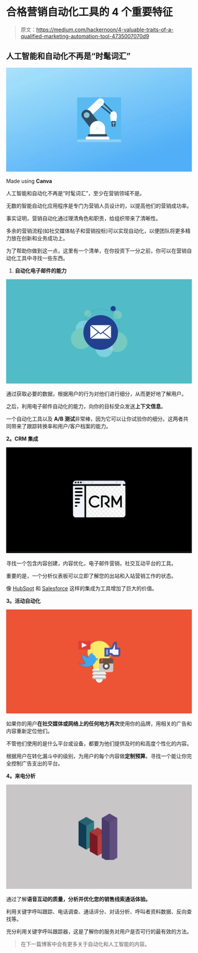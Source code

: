 # 合格营销自动化工具的 4 个重要特征

> 原文：<https://medium.com/hackernoon/4-valuable-traits-of-a-qualified-marketing-automation-tool-4735007070d9>

## 人工智能和自动化不再是“时髦词汇”

![](img/36c957a68c1e54791f1434aed2e5a53b.png)

Made using **Canva**

人工智能和自动化不再是“时髦词汇”，至少在营销领域不是。

无数的智能自动化应用程序是专门为营销人员设计的，以提高他们的营销成功率。

事实证明，营销自动化通过理清角色和职责，给组织带来了清晰性。

多余的营销流程(如社交媒体帖子和营销投标)可以实现自动化，以便团队将更多精力放在创新和业务成功上。

为了帮助你做到这一点，这里有一个清单，在你投资下一分之前，你可以在营销自动化工具中寻找一些东西。

1.  **自动化电子邮件的能力**

![](img/b3d4fff9343e9a88c7b24d28923272bc.png)

通过获取必要的数据，根据用户的行为对他们进行细分，从而更好地了解用户。

之后，利用电子邮件自动化的能力，向你的目标受众发送**上下文信息**。

一个自动化工具以及 **A/B 测试**非常棒，因为它可以让你试验你的细分。这两者共同带来了跟踪转换率和用户/客户档案的能力。

**2。CRM 集成**

![](img/4fc3f4845974e67b515b294418729f9f.png)

寻找一个包含内容创建，内容优化，电子邮件营销，社交互动平台的工具。

重要的是，一个分析仪表板可以立即了解您的出站和入站营销工作的状态。

像 [HubSpot](https://medium.com/u/8732e73183e5?source=post_page-----4735007070d9--------------------------------) 和 [Salesforce](https://medium.com/u/f4fb2a348280?source=post_page-----4735007070d9--------------------------------) 这样的集成为工具增加了巨大的价值。

**3。活动自动化**

![](img/1118a00638ea4adcc73f110fd46c16ba.png)

如果你的用户**在社交媒体或网络上的任何地方再次**使用你的品牌，用相关的广告和内容重新定位他们。

不管他们使用的是什么平台或设备，都要为他们提供及时的和高度个性化的内容。

根据用户在转化漏斗中的级别，为用户的每个内容做**定制预算**。寻找一个能让你完全控制广告支出的平台。

**4。来电分析**

![](img/22ece64706f21e7d648f5ee380343a93.png)

通过了解**语音互动的质量，分析并优化您的销售线索通话体验。**

利用关键字呼叫跟踪、电话调查、通话评分、对话分析、呼叫者资料数据、反向查找等。

充分利用关键字呼叫跟踪器，这是了解你的服务对用户是否可行的最有效的方法。

> 在下一篇博客中会有更多关于自动化和人工智能的内容。